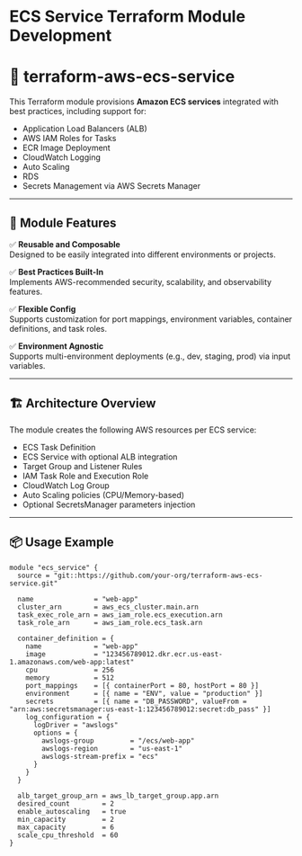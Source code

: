 # ECS Service Terraform Module Development
# 🚀 terraform-aws-ecs-service

This Terraform module provisions **Amazon ECS services** integrated with best practices, including support for:

- Application Load Balancers (ALB)
- AWS IAM Roles for Tasks
- ECR Image Deployment
- CloudWatch Logging
- Auto Scaling
- RDS
- Secrets Management via AWS Secrets Manager

---

## 🔧 Module Features

✅ **Reusable and Composable**  
Designed to be easily integrated into different environments or projects.

✅ **Best Practices Built-In**  
Implements AWS-recommended security, scalability, and observability features.

✅ **Flexible Config**  
Supports customization for port mappings, environment variables, container definitions, and task roles.

✅ **Environment Agnostic**  
Supports multi-environment deployments (e.g., dev, staging, prod) via input variables.

---

## 🏗️ Architecture Overview

The module creates the following AWS resources per ECS service:

- ECS Task Definition
- ECS Service with optional ALB integration
- Target Group and Listener Rules
- IAM Task Role and Execution Role
- CloudWatch Log Group
- Auto Scaling policies (CPU/Memory-based)
- Optional SecretsManager parameters injection

---

## 📦 Usage Example

```hcl
module "ecs_service" {
  source = "git::https://github.com/your-org/terraform-aws-ecs-service.git"

  name               = "web-app"
  cluster_arn        = aws_ecs_cluster.main.arn
  task_exec_role_arn = aws_iam_role.ecs_execution.arn
  task_role_arn      = aws_iam_role.ecs_task.arn

  container_definition = {
    name             = "web-app"
    image            = "123456789012.dkr.ecr.us-east-1.amazonaws.com/web-app:latest"
    cpu              = 256
    memory           = 512
    port_mappings    = [{ containerPort = 80, hostPort = 80 }]
    environment      = [{ name = "ENV", value = "production" }]
    secrets          = [{ name = "DB_PASSWORD", valueFrom = "arn:aws:secretsmanager:us-east-1:123456789012:secret:db_pass" }]
    log_configuration = {
      logDriver = "awslogs"
      options = {
        awslogs-group         = "/ecs/web-app"
        awslogs-region        = "us-east-1"
        awslogs-stream-prefix = "ecs"
      }
    }
  }

  alb_target_group_arn = aws_lb_target_group.app.arn
  desired_count        = 2
  enable_autoscaling   = true
  min_capacity         = 2
  max_capacity         = 6
  scale_cpu_threshold  = 60
}
